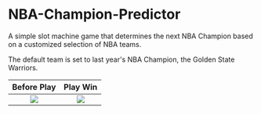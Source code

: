 # NBA-Champion-Predictor
A simple slot machine game that determines the next NBA Champion based on a customized selection of NBA teams.

The default team is set to last year's NBA Champion, the Golden State Warriors.

Before Play                                          |  Play Win
:---------------------------------------------------:|:---------------------------------------------------:
![](https://people.rit.edu/~dl2224/252/initial.png)  |  ![](https://people.rit.edu/~dl2224/252/result.png)

